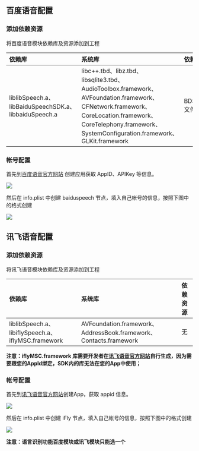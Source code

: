 ## 百度语音配置
### 添加依赖资源

将百度语音模块依赖库及资源添加到工程

|依赖库|系统库|依赖资源|
|:--|:--|:--|
|liblibSpeech.a、libBaiduSpeechSDK.a、libbaiduSpeech.a|libc++.tbd、libz.tbd、libsqlite3.tbd、AudioToolbox.framework、AVFoundation.framework、CFNetwork.framework、CoreLocation.framework、CoreTelephony.framework、SystemConfiguration.framework、GLKit.framework|BDSClientEASRResources文件夹里的资源文件|

### 帐号配置
首先到[百度语音官方网站](https://ai.baidu.com/tech/speech/asr) 创建应用获取 AppID、APIKey 等信息。

![](https://img-cdn-qiniu.dcloud.net.cn/uploads/article/20200416/d7c44c0e43904b5a05f6f438c89c31b3.png)

然后在 info.plist 中创建 baiduspeech 节点，填入自己帐号的信息，按照下图中的格式创建

![](https://img-cdn-qiniu.dcloud.net.cn/uploads/article/20181217/42ccf61d3d132f7698201124e0ee2ff8.png)


## 讯飞语音配置
### 添加依赖资源
将讯飞语音模块依赖库及资源添加到工程

|依赖库|系统库|依赖资源|
|:--|:--|:--|
|liblibSpeech.a、libiflySpeech.a、iflyMSC.framework|AVFoundation.framework、AddressBook.framework、Contacts.framework|无|

**注意：iflyMSC.framework 库需要开发者在[讯飞语音官方网站](https://console.xfyun.cn/)自行生成，因为需要跟您的AppId绑定，SDK内的库无法在您的App中使用；**

### 帐号配置
首先到[讯飞语音官方网站](https://console.xfyun.cn/app/myapp)创建App，获取 appid 信息。

![](https://img-cdn-qiniu.dcloud.net.cn/uploads/article/20200416/a36252c51d38d37446f96794025ddcbd.png)

然后在 info.plist 中创建 iFly 节点，填入自己帐号的信息，按照下图中的格式创建

![](https://img-cdn-qiniu.dcloud.net.cn/uploads/article/20200409/98a2e2ae9cb110890e51c8bf769f87a7.png)

**注意：语言识别功能百度模块或讯飞模块只能选一个**